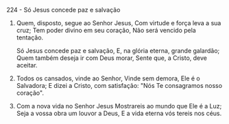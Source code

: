 224 - Só Jesus concede paz e salvação

1. Quem, disposto, segue ao Senhor Jesus,
   Com virtude e força leva a sua cruz;
   Tem poder divino em seu coração,
   Não será vencido pela tentação.

   Só Jesus concede paz e salvação,
   E, na glória eterna, grande galardão;
   Quem também deseja ir com Deus morar,
   Sente que, a Cristo, deve aceitar.

2. Todos os cansados, vinde ao Senhor,
   Vinde sem demora, Ele é o Salvadora;
   E dizei a Cristo, com satisfação:
   "Nós Te consagramos nosso coração".

3. Com a nova vida no Senhor Jesus
   Mostrareis ao mundo que Ele é a Luz;
   Seja a vossa obra um louvor a Deus,
   E a vida eterna vós tereis nos céus.
